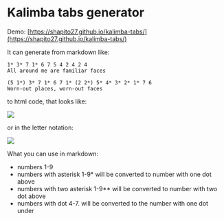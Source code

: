 # Kalimba tabs generator

Demo: [https://shapito27.github.io/kalimba-tabs/](https://shapito27.github.io/kalimba-tabs/) 

It can generate from markdown like:
```
1* 3* 7 1* 6 7 5 4 2 4 2 4 
All around me are familiar faces 

(5 1*) 3* 7 1* 6 7 1* (2 2*) 5* 4* 3* 2* 1* 7 6
Worn-out places, worn-out faces
```

to html code, that looks like:

![](https://github.com/shapito27/kalimba-tabs/blob/main/img/numbers.png)

or in the letter notation:

![](https://github.com/shapito27/kalimba-tabs/blob/main/img/letters.png)

What you can use in markdown:

- numbers 1-9
- numbers with asterisk 1-9* will be converted to number with one dot above
- numbers with two asterisk 1-9** will be converted to number with two dot above
- numbers with dot 4-7. will be converted to the number with one dot under